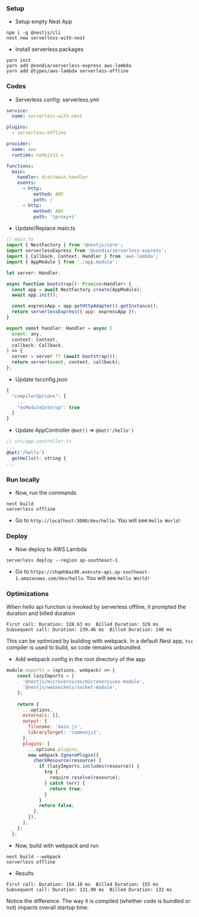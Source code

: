 ### Setup
- Setup empty Nest App
```
npm i -g @nestjs/cli
nest new serverless-with-nest
```
- Install serverless packages
```
yarn init
yarn add @vendia/serverless-express aws-lambda
yarn add @types/aws-lambda serverless-offline
```

### Codes
- Serverless config: serverless.yml 
```yml
service:
  name: serverless-with-nest

plugins:
  - serverless-offline

provider:
  name: aws
  runtime: nodejs12.x

functions:
  main:
    handler: dist/main.handler
    events:
      - http:
          method: ANY
          path: /
      - http:
          method: ANY
          path: '{proxy+}'
```
- Update/Replace main.ts
```javascript
// main.ts
import { NestFactory } from '@nestjs/core';
import serverlessExpress from '@vendia/serverless-express';
import { Callback, Context, Handler } from 'aws-lambda';
import { AppModule } from './app.module';

let server: Handler;

async function bootstrap(): Promise<Handler> {
  const app = await NestFactory.create(AppModule);
  await app.init();

  const expressApp = app.getHttpAdapter().getInstance();
  return serverlessExpress({ app: expressApp });
}

export const handler: Handler = async (
  event: any,
  context: Context,
  callback: Callback,
) => {
  server = server ?? (await bootstrap());
  return server(event, context, callback);
};
```
- Update tsconfig.json
```javascript
{
  "compilerOptions": {
    ...
    "esModuleInterop": true
  }
}
```
- Update AppController `@Get()` => `@Get('/hello')`
```javascript
// src/app.controller.ts
...
@Get('/hello')
  getHello(): string {
...
```

### Run locally
- Now, run the commands
```
nest build
serverless offline
```
- Go to `http://localhost:3000/dev/hello`. You will see `Hello World!`

### Deploy
- Now deploy to AWS Lambda
```
serverless deploy --region ap-southeast-1
```
- Go to `https://chqmh8azd9.execute-api.ap-southeast-1.amazonaws.com/dev/hello`. You will see `Hello World!`

### Optimizations
When hello api function is invoked by serverless offline, it prompted the duration and billed duration
```
First call: Duration: 328.63 ms  Billed Duration: 329 ms
Subsequent call: Duration: 239.46 ms  Billed Duration: 240 ms
```

This can be optimized by building with webpack. In a default Nest app, `tsc` compiler is used to build, so code remains unbundled.

- Add webpack config in the root directory of the app
```javascript
module.exports = (options, webpack) => {
    const lazyImports = [
      '@nestjs/microservices/microservices-module',
      '@nestjs/websockets/socket-module',
    ];
  
    return {
      ...options,
      externals: [],
      output: {
        filename: 'main.js',
        libraryTarget: 'commonjs2',
      },
      plugins: [
        ...options.plugins,
        new webpack.IgnorePlugin({
          checkResource(resource) {
            if (lazyImports.includes(resource)) {
              try {
                require.resolve(resource);
              } catch (err) {
                return true;
              }
            }
            return false;
          },
        }),
      ],
    };
  };
```
- Now, build with webpack and run
```
nest build --webpack
serverless offline
``` 
- Results
```
First call: Duration: 154.10 ms  Billed Duration: 155 ms
Subsequent call: Duration: 131.98 ms  Billed Duration: 132 ms
```
Notice the difference. The way it is compiled (whether code is bundled or not) impacts overall startup time.
